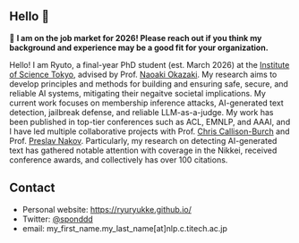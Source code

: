 ## Hello 👋
📢 **I am on the job market for 2026! Please reach out if you think my background and experience may be a good fit for your organization.**


Hello! I am Ryuto, a final-year PhD student (est. March 2026) at the [Institute of Science Tokyo](https://www.isct.ac.jp/en), advised by Prof. [Naoaki Okazaki](https://www.chokkan.org/index.en.html). 
My research aims to develop principles and methods for building and ensuring safe, secure, and reliable AI systems, mitigating their negaitve societal implications. 
My current work focuses on membership inference attacks, AI-generated text detection, jailbreak defense, and reliable LLM-as-a-judge. My work has been published in top-tier conferences such as ACL, EMNLP, and AAAI, and I have led multiple collaborative projects with Prof. [Chris Callison-Burch](https://www.cis.upenn.edu/~ccb/) and Prof. [Preslav Nakov](https://mbzuai.ac.ae/study/faculty/preslav-nakov/). Particularly, my research on detecting AI-generated text has gathered notable attention with coverage in the Nikkei, received conference awards, and collectively has over 100 citations.


## Contact
- Personal website: https://ryuryukke.github.io/
- Twitter: [@sponddd](https://x.com/sponddd)
- email: my_first_name.my_last_name[at]nlp.c.titech.ac.jp
